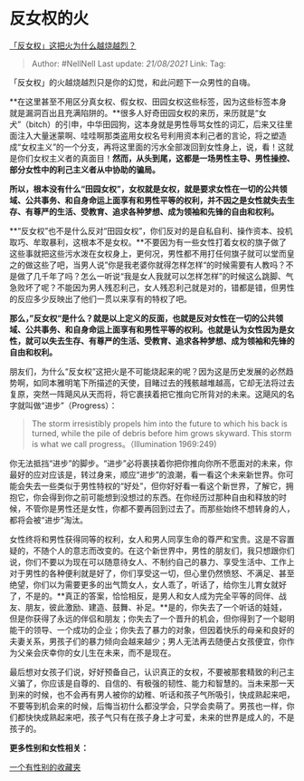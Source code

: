 # 反女权的火
[「反女权」这把火为什么越烧越烈？](https://www.zhihu.com/question/309160350/answer/591045926)

> Author: #NellNell
> Last update: *21/08/2021*
> Link:
> Tag:

「反女权」的火越烧越烈只是你的幻觉，和此问题下一众男性的自嗨。

**在这里甚至不用区分真女权、假女权、田园女权这些标签，因为这些标签本身就是漏洞百出且充满陷阱的。**很多人好奇田园女权的来历，来历就是“女犬”（bitch）的引申，中华田园狗，这本身就是男性辱骂女性的词汇，后来又往里面注入大量迷蒙啊、哇哇啊那类盗用女权名号利用资本利己者的言论，将之塑造成“女权主义”的一个分支，再将这里面的污水全部泼回到女性身上，说，看！这就是你们女权主义者的真面目！**然而，从头到尾，这都是一场男性主导、男性操控、部分女性中的利己主义者从中协助的骗局。**

**所以，根本没有什么“田园女权”，女权就是女权，就是要求女性在一切的公共领域、公共事务、和自身命运上面享有和男性平等的权利，并不因之是女性就失去生存、有尊严的生活、受教育、追求各种梦想、成为领袖和先锋的自由和权利。**

**“反女权”也不是什么反对“田园女权”，你们反对的是自私自利、操作资本、投机取巧、牟取暴利，这根本不是女权。**不要因为有一些女性打着女权的旗子做了这些事就把这些污水泼在女权身上，更何况，男性都不用打任何旗子就可以堂而皇之的做这些了吧，当男人说”你是我老婆你就得怎样怎样“的时候需要有人教吗？不是做了几千年了吗？怎么一听说“我是女人我就可以怎样怎样”的时候这么跳脚、气急败坏了呢？不能因为男人残忍利己，女人残忍利己就是对的，错都是错，但男性的反应多少反映出了他们一贯以来享有的特权了吧。

**那么，”反女权“是什么？就是以上定义的反面，也就是反对女性在一切的公共领域、公共事务、和自身命运上面享有和男性平等的权利。也就是认为女性因为是女性，就可以失去生存、有尊严的生活、受教育、追求各种梦想、成为领袖和先锋的自由和权利。**

朋友们，为什么“反女权”这把火是不可能烧起来的呢？因为这是历史发展的必然趋势啊，如同本雅明笔下所描述的天使，目睹过去的残骸越堆越高，它却无法将过去复原，突然一阵飓风从天而将，将它裹挟着把它推向它所背对的未来。这飓风的名字就叫做“进步”（Progress）：

> The storm irresistibly propels him into the future to which his back is turned, while the pile of debris before him grows skyward. This storm is what we call progress。（Illumination 1969:249)

你无法抵挡“进步”的脚步。“进步”必将裹挟着你把你推向你所不愿面对的未来，你最好的应对应该是，转过身来，顺应“进步”的浪潮，看一看这个未来新世界。你可能会失去一些类似于男性特权的“好处”，但你好好看一看这个新世界，了解它，拥抱它，你会得到你之前可能想到没想过的东西。在你经历过那种自由和释放的时候，不管你是男性还是女性，你都不要再回到过去了。而那些始终不想转身的人，都将会被“进步”淘汰。

女性终将和男性获得同等的权利，女人和男人同享生命的尊严和宝贵。这是不容置疑的，不随个人的意志而改变的。在这个新世界中，男性的朋友们，我只想跟你们说，你们不要以为现在可以随意待女人、不制约自己的暴力、享受生活中、工作上对于男性的各种便利就是好了，你们享受这一切，但心里仍然愤怒、不满足、甚至绝望，你们以为需要更多的出气筒女人，女人乖了，听话了，给你生儿育女就好了，不是的。**真正的答案，恰恰相反，是男人和女人成为完全平等的同伴、战友、朋友，彼此激励、建造、鼓舞、补足。**是的，你失去了一个听话的娃娃，但是你获得了永远的伴侣和朋友；你失去了一个晋升的机会，但你得到了一个聪明能干的领导、一个成功的企业；你失去了暴力的对象，但因着快乐的母亲和良好的夫妻关系，男孩子们的暴力倾向会越来越少；男人无法再去随便占女孩便宜，你作为父亲会庆幸你的女儿生在未来，而不是现在。

最后想对女孩子们说，好好预备自己，认识真正的女权，不要被那套精致的利己主义骗了，你应该是自尊的、自信的、有极强的韧性、能力和智慧的。当未来那一天到来的时候，也不会再有男人被你的幼稚、听话和孩子气所吸引，快成熟起来吧，不要等到机会来的时候，后悔当初什么都没学会，只学会卖萌了。男孩也一样，你们都快快成熟起来吧，孩子气只有在孩子身上才可爱，未来的世界是成人的，不是孩子的。

**更多性别和女性相关：**

[一个有性别的收藏夹](https://www.zhihu.com/collection/326955627)

